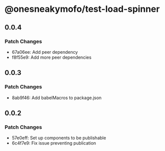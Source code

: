 # @onesneakymofo/test-load-spinner

## 0.0.4

### Patch Changes

- 67a06ee: Add peer dependency
- f8f55e9: Add more peer dependencies

## 0.0.3

### Patch Changes

- 8ab9f46: Add babelMacros to package.json

## 0.0.2

### Patch Changes

- 57e0eff: Set up components to be publishable
- 6c4f7e9: Fix issue preventing publication
